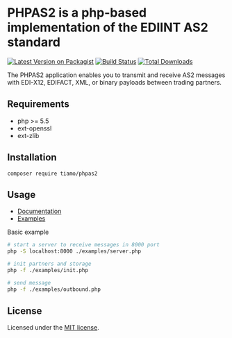 # PHPAS2 is a php-based implementation of the EDIINT AS2 standard


[![Latest Version on Packagist](https://img.shields.io/packagist/v/tiamo/phpas2.svg?style=flat-square)](https://packagist.org/packages/tiamo/phpas2)
[![Build Status](https://travis-ci.org/tiamo/phpas2.svg?branch=master)](https://travis-ci.org/tiamo/phpas2)
[![Total Downloads](https://img.shields.io/packagist/dt/tiamo/phpas2.svg?style=flat-square)](https://packagist.org/packages/tiamo/phpas2)

The PHPAS2 application enables you to transmit and receive AS2 messages with 
EDI-X12, EDIFACT, XML, or binary payloads between trading partners.

## Requirements

* php >= 5.5
* ext-openssl
* ext-zlib

## Installation

```
composer require tiamo/phpas2
```

## Usage

* [Documentation](./docs/index.md)
* [Examples](./examples)

Basic example
```bash
# start a server to receive messages in 8000 port
php -S localhost:8000 ./examples/server.php
```

```bash
# init partners and storage
php -f ./examples/init.php
```

```bash
# send message
php -f ./examples/outbound.php
```

## License

Licensed under the [MIT license](http://opensource.org/licenses/MIT).
